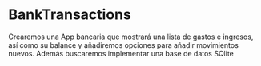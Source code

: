 # BankTransactions
Crearemos una App bancaria que mostrará una lista de gastos e ingresos, así como su balance y añadiremos opciones para añadir movimientos nuevos. Además buscaremos implementar una base de datos SQlite
